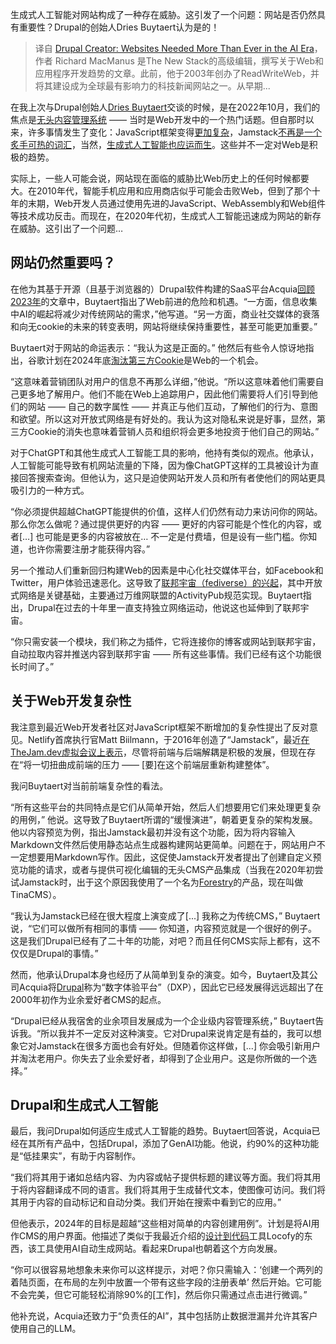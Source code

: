 <!--
title: Drupal创始人：人工智能时代需要更多的网站
cover: https://cdn.thenewstack.io/media/2024/02/fdfec242-rubaitul-azad-cu2nf0jz5pi-unsplash-1024x690.jpg
-->

生成式人工智能对网站构成了一种存在威胁。这引发了一个问题：网站是否仍然具有重要性？Drupal的创始人Dries Buytaert认为是的！

> 译自 [Drupal Creator: Websites Needed More Than Ever in the AI Era](https://thenewstack.io/drupal-creator-websites-needed-more-than-ever-in-the-ai-era/)，作者 Richard MacManus 是The New Stack的高级编辑，撰写关于Web和应用程序开发趋势的文章。此前，他于2003年创办了ReadWriteWeb，并将其建设成为全球最有影响力的科技新闻网站之一。从早期...

在我上次与Drupal创始人[Dries Buytaert](https://dri.es/)交谈的时候，是在2022年10月，我们的焦点是[无头内容管理系统](https://thenewstack.io/how-drupal-fits-into-an-increasingly-headless-cms-world/) —— 当时是Web开发中的一个热门话题。但自那时以来，许多事情发生了变化：JavaScript框架变得[更加复杂](https://thenewstack.io/web-development-in-2023-javascript-still-rules-ai-emerges/)，Jamstack[不再是一个炙手可热的词汇](https://thenewstack.io/netlify-launches-composable-web-platform-for-enterprise-devs/)，当然，[生成式人工智能也应运而生](https://thenewstack.io/top-5-ai-engineering-trends-of-2023/)。这些并不一定对Web是积极的趋势。

实际上，一些人可能会说，网站现在面临的威胁比Web历史上的任何时候都要大。在2010年代，智能手机应用和应用商店似乎可能会击败Web，但到了那个十年的末期，Web开发人员通过使用先进的JavaScript、WebAssembly和Web组件等技术成功反击。而现在，在2020年代初，生成式人工智能迅速成为网站的新存在威胁。这引出了一个问题…

## 网站仍然重要吗？

在他为其基于开源（且基于浏览器的）Drupal软件构建的SaaS平台Acquia[回顾2023年](https://dri.es/acquia-retrospective-2023)的文章中，Buytaert指出了Web前进的危险和机遇。“一方面，信息收集中AI的崛起将减少对传统网站的需求，”他写道。“另一方面，商业社交媒体的衰落和向无cookie的未来的转变表明，网站将继续保持重要性，甚至可能更加重要。”

Buytaert对于网站的命运表示：“我认为这是正面的。” 他然后有些令人惊讶地指出，谷歌计划在2024年底[淘汰第三方Cookie](https://developers.google.com/privacy-sandbox/3pcd/prepare/prepare-for-phaseout)是Web的一个机会。

“这意味着营销团队对用户的信息不再那么详细，”他说。“所以这意味着他们需要自己更多地了解用户。他们不能在Web上追踪用户，因此他们需要将人们引导到他们的网站 —— 自己的数字属性 —— 并真正与他们互动，了解他们的行为、意图和欲望。所以这对开放式网络是有好处的。我认为这对隐私来说是好事，显然，第三方Cookie的消失也意味着营销人员和组织将会更多地投资于他们自己的网站。”

对于ChatGPT和其他生成式人工智能工具的影响，他持有类似的观点。他承认，人工智能可能导致有机网站流量的下降，因为像ChatGPT这样的工具被设计为直接回答搜索查询。但他认为，这只是迫使网站开发人员和所有者使他们的网站更具吸引力的一种方式。

“你必须提供超越ChatGPT能提供的价值，这样人们仍然有动力来访问你的网站。那么你怎么做呢？通过提供更好的内容 —— 更好的内容可能是个性化的内容，或者[…] 也可能是更多的内容被放在… 不一定是付费墙，但是设有一些门槛。你知道，也许你需要注册才能获得内容。”

另一个推动人们重新回归构建Web的因素是中心化社交媒体平台，如Facebook和Twitter，用户体验迅速恶化。这导致了[联邦宇宙（fediverse）的兴起](https://thenewstack.io/the-fediverse-points-to-our-social-media-future-post-musk/)，其中开放式网络是关键基础，主要通过万维网联盟的ActivityPub规范实现。Buytaert指出，Drupal在过去的十年里一直支持独立网络运动，他说这也延伸到了联邦宇宙。

“你只需安装一个模块，我们称之为插件，它将连接你的博客或网站到联邦宇宙，自动拉取内容并推送内容到联邦宇宙 —— 所有这些事情。我们已经有这个功能很长时间了。”

## 关于Web开发复杂性

我注意到最近Web开发者社区对JavaScript框架不断增加的复杂性提出了反对意见。Netlify首席执行官Matt Biilmann，于2016年创造了“Jamstack”，最近[在TheJam.dev虚拟会议上表示](https://thenewstack.io/keep-it-simple-frameworks-netlify-ceo-praises-astro-remix/)，尽管将前端与后端解耦是积极的发展，但现在存在“将一切扭曲成前端的压力 —— [要]在这个前端层重新构建整体”。

我问Buytaert对当前前端复杂性的看法。

“所有这些平台的共同特点是它们从简单开始，然后人们想要用它们来处理更复杂的用例，” 他说。这导致了Buytaert所谓的“缓慢演进”，朝着更复杂的架构发展。他以内容预览为例，指出Jamstack最初并没有这个功能，因为将内容输入Markdown文件然后使用静态站点生成器构建网站更简单。问题在于，网站用户不一定想要用Markdown写作。因此，这促使Jamstack开发者提出了创建自定义预览功能的请求，或者与提供可视化编辑的无头CMS产品集成（当我在2020年初尝试Jamstack时，出于这个原因我使用了一个名为[Forestry](https://tina.io/forestry/)的产品，现在叫做TinaCMS）。

“我认为Jamstack已经在很大程度上演变成了[...] 我称之为传统CMS，” Buytaert说，“它们可以做所有相同的事情 —— 你知道，内容预览就是一个很好的例子。这是我们Drupal已经有了二十年的功能，对吧？而且任何CMS实际上都有，这不仅仅是Drupal的事情。”

然而，他承认Drupal本身也经历了从简单到复杂的演变。如今，Buytaert及其公司Acquia将[Drupal](https://tina.io/forestry/)称为“数字体验平台”（DXP），因此它已经发展得远远超出了在2000年初作为业余爱好者CMS的起点。

“Drupal已经从我宿舍的业余项目发展成为一个企业级内容管理系统，” Buytaert告诉我。“所以我并不一定反对这种演变。它对Drupal来说肯定是有益的，我可以想象它对Jamstack在很多方面也会有好处。但随着你这样做，[...] 你会吸引新用户并淘汰老用户。你失去了业余爱好者，却得到了企业用户。这是你所做的一个选择。”

## Drupal和生成式人工智能

最后，我问Drupal如何适应生成式人工智能的趋势。Buytaert回答说，Acquia已经在其所有产品中，包括Drupal，添加了GenAI功能。他说，约90%的这种功能是“低挂果实”，有助于内容制作。

“我们将其用于诸如总结内容、为内容或帖子提供标题的建议等方面。我们将其用于将内容翻译成不同的语言。我们将其用于生成替代文本，使图像可访问。我们将其用于内容的自动标记和自动分类。我们开始在搜索中看到它的应用。”

但他表示，2024年的目标是超越“这些相对简单的内容创建用例”。计划是将AI用作CMS的用户界面。他描述了类似于我最近介绍的[设计到代码](https://thenewstack.io/locofy-launches-large-design-model-to-turn-designs-to-code/)工具Locofy的东西，该工具使用AI自动生成网站。看起来Drupal也朝着这个方向发展。

“你可以很容易地想象未来你可以这样提示，对吧？你只需输入：‘创建一个两列的着陆页面，在布局的左列中放置一个带有这些字段的注册表单’ 然后开始。它可能不会完美，但它可能轻松消除90%的[工作]，然后你只需通过点击进行微调。”

他补充说，Acquia还致力于“负责任的AI”，其中包括防止数据泄漏并允许其客户使用自己的LLM。
